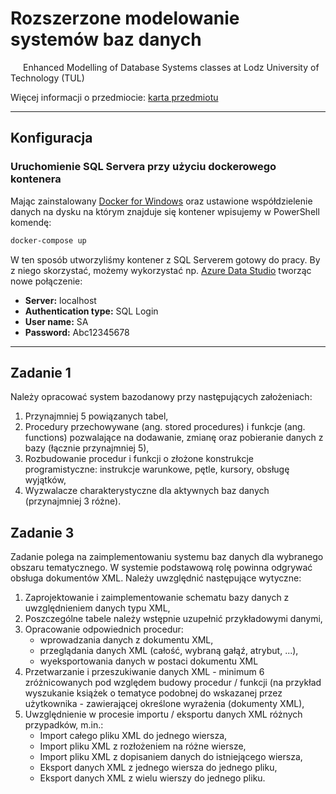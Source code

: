 # Rozszerzone modelowanie systemów baz danych

<img src="https://static.dwcdn.net/css/flag-icons/flags/4x3/gb.svg" height="10" width="20">Enhanced Modelling of Database Systems classes at Lodz University of Technology (TUL)

Więcej informacji o przedmiocie: [karta przedmiotu](https://programy.p.lodz.pl/ectslabel-web/przedmiot_3.jsp?l=pl&idPrzedmiotu=172758&pkId=1149&s=1&j=0&w=informatyka%20stosowana&v=3)

---

## Konfiguracja

### Uruchomienie SQL Servera przy użyciu dockerowego kontenera

Mając zainstalowany [Docker for Windows](https://hub.docker.com/editions/community/docker-ce-desktop-windows/) oraz ustawione współdzielenie danych na dysku na którym znajduje się kontener wpisujemy w PowerShell komendę:

```sh
docker-compose up
```

W ten sposób utworzyliśmy kontener z SQL Serverem gotowy do pracy. By z niego skorzystać, możemy wykorzystać np. [Azure Data Studio](https://docs.microsoft.com/pl-pl/sql/azure-data-studio/download-azure-data-studio?view=sql-server-ver15) tworząc nowe połączenie:

+ **Server:** localhost
+ **Authentication type:** SQL Login
+ **User name:** SA
+ **Password:** Abc12345678

---

## Zadanie 1

Należy opracować system bazodanowy przy następujących założeniach:

1. Przynajmniej 5 powiązanych tabel,
2. Procedury przechowywane (ang. stored procedures) i funkcje (ang. functions) pozwalające na dodawanie, zmianę oraz pobieranie danych z bazy (łącznie przynajmniej 5),
3. Rozbudowanie procedur i funkcji o złożone konstrukcje programistyczne: instrukcje warunkowe, pętle, kursory, obsługę wyjątków,
4. Wyzwalacze charakterystyczne dla aktywnych baz danych (przynajmniej 3 różne).

## Zadanie 3

Zadanie polega na zaimplementowaniu systemu baz danych dla wybranego obszaru tematycznego. W systemie podstawową rolę powinna odgrywać obsługa dokumentów XML. Należy uwzględnić następujące wytyczne:

1. Zaprojektowanie i zaimplementowanie schematu bazy danych z uwzględnieniem danych typu XML,
2. Poszczególne tabele należy wstępnie uzupełnić przykładowymi danymi,
3. Opracowanie odpowiednich procedur:
    + wprowadzania danych z dokumentu XML,
    + przeglądania danych XML (całość, wybraną gałąź, atrybut, ...),
    + wyeksportowania danych w postaci dokumentu XML
4. Przetwarzanie i przeszukiwanie danych XML - minimum 6 zróżnicowanych pod względem budowy procedur / funkcji (na przykład wyszukanie książek o tematyce podobnej do wskazanej przez użytkownika - zawierającej określone wyrażenia (dokumenty XML),
5. Uwzględnienie w procesie importu / eksportu danych XML różnych przypadków, m<!-- -->.in.:
    + Import całego pliku XML do jednego wiersza,
    + Import pliku XML z rozłożeniem na różne wiersze,
    + Import pliku XML z dopisaniem danych do istniejącego wiersza,
    + Eksport danych XML z jednego wiersza do jednego pliku,
    + Eksport danych XML z wielu wierszy do jednego pliku.
